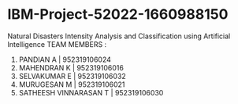 # IBM-Project-52022-1660988150
Natural Disasters Intensity Analysis and Classification using Artificial Intelligence
TEAM MEMBERS :
1) PANDIAN A | 952319106024
2) MAHENDRAN K | 952319106016
3) SELVAKUMAR E | 952319106032
4) MURUGESAN M | 952319106021
5) SATHEESH VINNARASAN T | 952319106030
